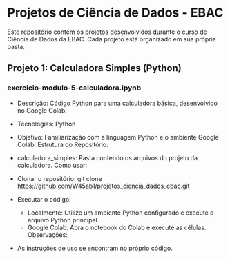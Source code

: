 # Projetos de Ciência de Dados - EBAC

Este repositório contém os projetos desenvolvidos durante o curso de Ciência de Dados da EBAC. Cada projeto está organizado em sua própria pasta.

## Projeto 1: Calculadora Simples (Python)
### exercicio-modulo-5-calculadora.ipynb

 * Descrição: Código Python para uma calculadora básica, desenvolvido no Google Colab.
 * Tecnologias: Python
 * Objetivo: Familiarização com a linguagem Python e o ambiente Google Colab.
Estrutura do Repositório:
 * calculadora_simples: Pasta contendo os arquivos do projeto da calculadora.
Como usar:
 * Clonar o repositório:
   git clone https://github.com/W45ab1/projetos_ciencia_dados_ebac.git

 * Executar o código:
   * Localmente: Utilize um ambiente Python configurado e execute o arquivo Python principal.
   * Google Colab: Abra o notebook do Colab e execute as células.
Observações:
 * As instruções de uso se encontram no próprio código.

